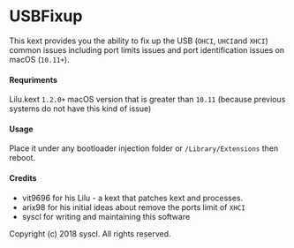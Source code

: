 USBFixup
====

This kext provides you the ability to fix up the USB (```OHCI```, ```UHCI```and ```XHCI```) common issues including port limits issues and port identification issues on macOS (```10.11+```).

####  Requriments
Lilu.kext ```1.2.0+```
macOS version that is greater than ```10.11``` (because previous systems do not have this kind of issue)

####  Usage
Place it under any bootloader injection folder or ```/Library/Extensions``` then reboot.

####  Credits
- vit9696 for his Lilu - a kext that patches kext and processes.
- arix98 for his initial ideas about remove the ports limit of ```XHCI```
- syscl for writing and maintaining this software

Copyright (c) 2018 syscl. All rights reserved.
